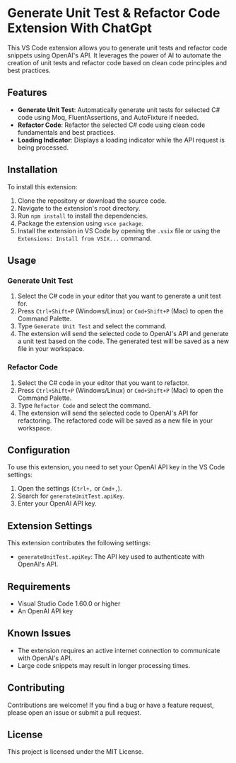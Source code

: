 # Generate Unit Test & Refactor Code Extension With ChatGpt

This VS Code extension allows you to generate unit tests and refactor code snippets using OpenAI's API. It leverages the power of AI to automate the creation of unit tests and refactor code based on clean code principles and best practices.

## Features

- **Generate Unit Test**: Automatically generate unit tests for selected C# code using Moq, FluentAssertions, and AutoFixture if needed.
- **Refactor Code**: Refactor the selected C# code using clean code fundamentals and best practices.
- **Loading Indicator**: Displays a loading indicator while the API request is being processed.

## Installation

To install this extension:

1. Clone the repository or download the source code.
2. Navigate to the extension's root directory.
3. Run `npm install` to install the dependencies.
4. Package the extension using `vsce package`.
5. Install the extension in VS Code by opening the `.vsix` file or using the `Extensions: Install from VSIX...` command.

## Usage

### Generate Unit Test

1. Select the C# code in your editor that you want to generate a unit test for.
2. Press `Ctrl+Shift+P` (Windows/Linux) or `Cmd+Shift+P` (Mac) to open the Command Palette.
3. Type `Generate Unit Test` and select the command.
4. The extension will send the selected code to OpenAI's API and generate a unit test based on the code. The generated test will be saved as a new file in your workspace.

### Refactor Code

1. Select the C# code in your editor that you want to refactor.
2. Press `Ctrl+Shift+P` (Windows/Linux) or `Cmd+Shift+P` (Mac) to open the Command Palette.
3. Type `Refactor Code` and select the command.
4. The extension will send the selected code to OpenAI's API for refactoring. The refactored code will be saved as a new file in your workspace.

## Configuration

To use this extension, you need to set your OpenAI API key in the VS Code settings:

1. Open the settings (`Ctrl+,` or `Cmd+,`).
2. Search for `generateUnitTest.apiKey`.
3. Enter your OpenAI API key.

## Extension Settings

This extension contributes the following settings:

- `generateUnitTest.apiKey`: The API key used to authenticate with OpenAI's API.

## Requirements

- Visual Studio Code 1.60.0 or higher
- An OpenAI API key

## Known Issues

- The extension requires an active internet connection to communicate with OpenAI's API.
- Large code snippets may result in longer processing times.

## Contributing

Contributions are welcome! If you find a bug or have a feature request, please open an issue or submit a pull request.

## License

This project is licensed under the MIT License.
